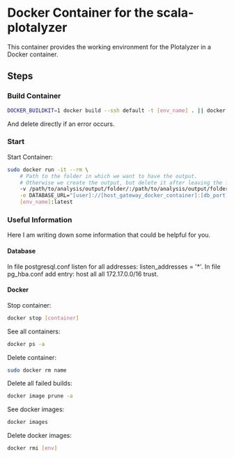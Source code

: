 # Docker Container for the scala-plotalyzer

This container provides the working environment for the Plotalyzer in a Docker container.

## Steps

### Build Container

```bash
DOCKER_BUILDKIT=1 docker build --ssh default -t [env_name] . || docker image prune -a
```

And delete directly if an error occurs.

### Start

Start Container:
```bash
sudo docker run -it --rm \
    # Path to the folder in which we want to have the output.
    # Otherwise we create the output, but delete it after leaving the folder
    -v /path/to/analysis/output/folder/:/path/to/analysis/output/folder/ \
    -e DATABASE_URL="[user]://[host_gateway_docker_container]:[db_port]/[db_name]" \
    [env_name]:latest
```

### Useful Information

Here I am writing down some information that could be helpful for you.

#### Database

In file postgresql.conf listen for all addresses: listen_addresses = '*'.
In file pg_hba.conf add entry: host all all 172.17.0.0/16 trust.

#### Docker

Stop container:
```bash
docker stop [container]
```

See all containers:
```bash
docker ps -a
```

Delete container:
```bash
sudo docker rm name
```

Delete all failed builds:
```bash
docker image prune -a
```

See docker images:
```bash
docker images
```

Delete docker images:
```bash
docker rmi [env]
```
